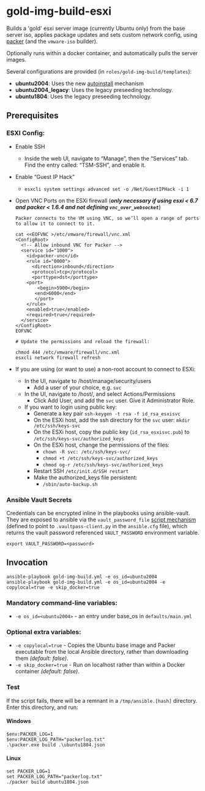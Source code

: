 # gold-img-build-esxi
Builds a 'gold' esxi server image (currently Ubuntu only) from the base server iso, applies package updates and sets custom network config, using [packer](https://www.packer.io/) (and the `vmware-iso` builder).

Optionally runs within a docker container, and automatically pulls the server images.

Several configurations are provided (in `roles/gold-img-build/templates`):
+ **ubuntu2004**:  Uses the new [autoinstall](https://ubuntu.com/server/docs/install/autoinstall-reference) mechanism
+ **ubuntu2004_legacy**:  Uses the legacy preseeding technology.
+ **ubuntu1804**:  Uses the legacy preseeding technology.

## Prerequisites

### ESXI Config:
+ Enable SSH
  + Inside the web UI, navigate to “Manage”, then the “Services” tab. Find the entry called: “TSM-SSH”, and enable it.
+ Enable “Guest IP Hack”
  + `esxcli system settings advanced set -o /Net/GuestIPHack -i 1`
+ Open VNC Ports on the ESXi firewall (**_only necessary if using esxi < 6.7 and packer < 1.6.4 and not defining `vnc_over_websocket`_**)
    ```
    Packer connects to the VM using VNC, so we’ll open a range of ports to allow it to connect to it.
    
    cat <<EOFVNC >/etc/vmware/firewall/vnc.xml
    <ConfigRoot>
      <!-- Allow inbound VNC for Packer -->
      <service id="1000">
        <id>packer-vnc</id>
        <rule id="0000">
          <direction>inbound</direction>
          <protocol>tcp</protocol>
          <porttype>dst</porttype>
        <port>
            <begin>5900</begin>
           <end>6000</end>
           </port>
        </rule>
        <enabled>true</enabled>
        <required>true</required>
      </service>
    </ConfigRoot>
    EOFVNC
 
    # Update the permissions and reload the firewall:
    
    chmod 444 /etc/vmware/firewall/vnc.xml
    esxcli network firewall refresh
    ```

+ If you are using (or want to use) a non-root account to connect to ESXi:
  + In the UI, navigate to /host/manage/security/users
    + Add a user of your choice, e.g. `svc`
  + In the UI, navigate to /host/, and select Actions/Permissions
    + Click Add User, and add the `svc` user.  Give it Administrator Role.
  + If you want to login using public key:
    + Generate a key pair `ssh-keygen -t rsa -f id_rsa_esxisvc`
    + On the ESXi host, add the ssh directory for the `svc` user: `mkdir /etc/ssh/keys-svc`
    + On the ESXi host, copy the public key (`id_rsa_esxisvc.pub`) to `/etc/ssh/keys-svc/authorized_keys`
    + On the ESXi host, change the permissions of the files: 
      + `chown -R svc: /etc/ssh/keys-svc/`
      + `chmod +t /etc/ssh/keys-svc/authorized_keys`
      + `chmod og-r /etc/ssh/keys-svc/authorized_keys`
    + Restart SSH `/etc/init.d/SSH restart`
    + Make the authorized_keys file persistent:
      + `/sbin/auto-backup.sh`


### Ansible Vault Secrets
Credentials can be encrypted inline in the playbooks using ansible-vault.  They are exposed to ansible via the `vault_password_file` [script mechanism](https://docs.ansible.com/ansible/latest/user_guide/vault.html#storing-passwords-in-third-party-tools-with-vault-password-client-scripts) (defined to point to `.vaultpass-client.py` in the `ansible.cfg` file), which returns the vault password referenced `VAULT_PASSWORD` environment variable.
```
export VAULT_PASSWORD=<password>
```

## Invocation
```
ansible-playbook gold-img-build.yml -e os_id=ubuntu2004
ansible-playbook gold-img-build.yml -e os_id=ubuntu2004 -e copylocal=true -e skip_docker=true
```

### Mandatory command-line variables:
+ `-e os_id=<ubuntu2004>` - an entry under base_os in `defaults/main.yml`

### Optional extra variables:
+ `-e copylocal=true` - Copies the Ubuntu base image and Packer executable from the local Ansible directory, rather than downloading them _(default: false)_.  
+ `-e skip_docker=true` - Run on localhost rather than within a Docker container _(default: false)_.

### Test
If the script fails, there will be a remnant in a `/tmp/ansible.[hash]` directory.  Enter this directory, and run:

#### Windows
```
$env:PACKER_LOG=1
$env:PACKER_LOG_PATH="packerlog.txt"
.\packer.exe build .\ubuntu1804.json
```
#### Linux
```
set PACKER_LOG=1
set PACKER_LOG_PATH="packerlog.txt"
./packer build ubuntu1804.json
```
